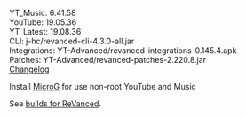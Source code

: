 YT_Music: 6.41.58  
YouTube: 19.05.36  
YT_Latest: 19.08.36  
CLI: j-hc/revanced-cli-4.3.0-all.jar  
Integrations: YT-Advanced/revanced-integrations-0.145.4.apk  
Patches: YT-Advanced/revanced-patches-2.220.8.jar  
[Changelog](https://github.com/YT-Advanced/ReX-patches/releases/tag/v2.220.8)  

Install [MicroG](https://github.com/WSTxda/MicroG-RE/releases/latest) for use non-root YouTube and Music  

See [builds for ReVanced](https://github.com/kevinr99089/ReVanced.Builder/releases/latest).  
